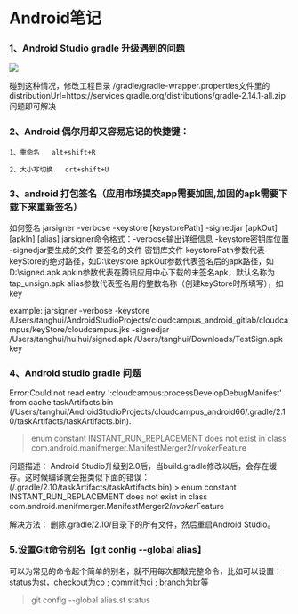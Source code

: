 # Android笔记


### 1、Android Studio gradle 升级遇到的问题

 ![](https://ww2.sinaimg.cn/large/006y8lVagw1fbsh5tkko8j315o05gtaj.jpg)
 
 碰到这种情况，修改工程目录 /gradle/gradle-wrapper.properties文件里的
 distributionUrl=https\://services.gradle.org/distributions/gradle-2.14.1-all.zip   问题即可解决
 
 
### 2、Android 偶尔用却又容易忘记的快捷键：
 
 
 	1、重命名   alt+shift+R
 
	2、大小写切换   crt+shift+U
	
	
### 3、android 打包签名（应用市场提交app需要加固,加固的apk需要下载下来重新签名）

如何签名
jarsigner -verbose -keystore [keystorePath] -signedjar [apkOut] [apkIn] [alias]
jarsigner命令格式：-verbose输出详细信息 -keystore密钥库位置 -signedjar要生成的文件 要签名的文件 密钥库文件
keystorePath参数代表keyStore的绝对路径，如D:\keystore
apkOut参数代表签名后的apk路径，如D:\signed.apk
apkin参数代表在腾讯应用中心下载的未签名apk，默认名称为tap_unsign.apk
alias参数代表签名用的整数名称（创建keyStore时所填写），如 key


example:
jarsigner -verbose -keystore /Users/tanghui/AndroidStudioProjects/cloudcampus_android_gitlab/cloudcampus/keyStore/cloudcampus.jks -signedjar /Users/tanghui/huihui/signed.apk /Users/tanghui/Downloads/TestSign.apk  key


### 4、Android studio gradle 问题

Error:Could not read entry ':cloudcampus:processDevelopDebugManifest' from cache taskArtifacts.bin (/Users/tanghui/AndroidStudioProjects/cloudcampus_android66/.gradle/2.10/taskArtifacts/taskArtifacts.bin).
> enum constant INSTANT_RUN_REPLACEMENT does not exist in class com.android.manifmerger.ManifestMerger2$Invoker$Feature


问题描述：
Android Studio升级到2.0后，当build.gradle修改以后，会存在缓存。这时候编译就会报类似下面的错误：
 (/.gradle/2.10/taskArtifacts/taskArtifacts.bin).> enum constant INSTANT_RUN_REPLACEMENT does not exist in class com.android.manifmerger.ManifestMerger2$Invoker$Feature
 
解决方法：
删除.gradle/2.10/目录下的所有文件，然后重启Android Studio。


### 5.设置Git命令别名【git config --global alias】

可以为常见的命令起个简单的别名，就不用每次都敲完整命令，比如可以设置：
status为st，checkout为co ; commit为ci ; branch为br等

> git config --global alias.st status